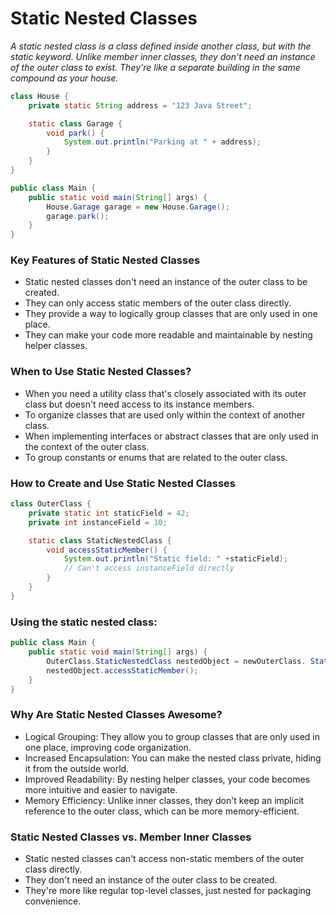 # Static Nested Classes
*A static nested class is a class defined inside another class, but with the static keyword. Unlike member inner classes, they don't need an instance of the outer class to exist. They're like a separate building in the same compound as your house.*
``` Java
class House {
    private static String address = "123 Java Street";

    static class Garage {
        void park() {
            System.out.println("Parking at " + address);
        }
    }
}

public class Main {
    public static void main(String[] args) {
        House.Garage garage = new House.Garage();
        garage.park();
    }
}
```
### Key Features of Static Nested Classes
- Static nested classes don't need an instance of the outer class to be created.
- They can only access static members of the outer class directly.
- They provide a way to logically group classes that are only used in one place.
- They can make your code more readable and maintainable by nesting helper classes.
### When to Use Static Nested Classes?
- When you need a utility class that's closely associated with its outer class but doesn't need access to its instance members.
- To organize classes that are used only within the context of another class.
- When implementing interfaces or abstract classes that are only used in the context of the outer class.
- To group constants or enums that are related to the outer class.
### How to Create and Use Static Nested Classes
``` Java
class OuterClass {
    private static int staticField = 42;
    private int instanceField = 10;

    static class StaticNestedClass {
        void accessStaticMember() {
            System.out.println("Static field: " +staticField);
            // Can't access instanceField directly
        }
    }
}
```
### Using the static nested class:
``` Java
public class Main {
    public static void main(String[] args) {
        OuterClass.StaticNestedClass nestedObject = newOuterClass. StaticNestedClass();
        nestedObject.accessStaticMember();
    }
}
```
### Why Are Static Nested Classes Awesome?
- Logical Grouping: They allow you to group classes that are only used in one place, improving code organization.
- Increased Encapsulation: You can make the nested class private, hiding it from the outside world.
- Improved Readability: By nesting helper classes, your code becomes more intuitive and easier to navigate.
- Memory Efficiency: Unlike inner classes, they don't keep an implicit reference to the outer class, which can be more memory-efficient.

### Static Nested Classes vs. Member Inner Classes
- Static nested classes can't access non-static members of the outer class directly.
- They don't need an instance of the outer class to be created.
- They're more like regular top-level classes, just nested for packaging convenience.